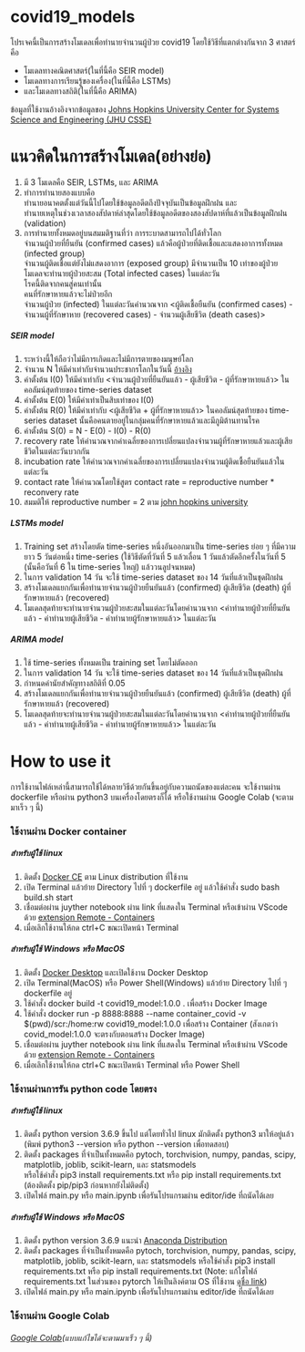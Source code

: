 # covid19_models
โปรเจคนี้เป็นการสร้างโมเดลเพื่อทำนายจำนวนผู้ป่วย covid19 โดยใช้วิธีที่แตกต่างกันจาก 3 ศาสตร์คือ 
* โมเดลทางคณิตศาสตร์(ในที่นี้คือ SEIR model) 
* โมเดลทางการเรียนรู้ของเครื่อง(ในที่นี้คือ LSTMs) 
* และโมเดลทางสถิติ(ในที่นี้คือ ARIMA)

ข้อมูลที่ใช้งานอ้างอิงจากข้อมูลของ [Johns Hopkins University Center for Systems Science and Engineering (JHU CSSE)](https://github.com/CSSEGISandData/COVID-19?fbclid=IwAR1CgDWM6JCC7QHLwpGj24LRODW50YWd6DUNGhYVIP90bevwgX_z1EUM0yY)

# แนวคิดในการสร้างโมเดล(อย่างย่อ)

1. มี 3 โมเดลคือ SEIR, LSTMs, และ ARIMA
2. ทำการทำนายสองแบบคือ   
   ทำนายอนาคตตั้งแต่วันนี้ไปโดยใช้ข้อมูลอดีตถึงปัจจุบันเป็นข้อมูลฝึกฝน และ   
   ทำนายเหตุในช่วงเวลาสองสัปดาห์ล่าสุดโดยใช้ข้อมูลอดีตของสองสัปดาห์ที่แล้วเป็นข้อมูลฝึกฝน (validation)   
3. การทำนายทั้งหมดอยู่บนสมมติฐานที่ว่า
   การระบาดสามารถไปได้ทั่วโลก   
   จำนวนผู้ป่วยที่ยืนยัน (confirmed cases) แล้วคือผู้ป่วยที่ติดเชื้อและแสดงอาการทั้งหมด (infected group)   
   จำนวนผู้ติดเชื้อแต่ยังไม่แสดงอาการ (exposed group) มีจำนวนเป็น 10 เท่าของผู้ป่วย   
   โมเดลจะทำนายผู้ป่วยสะสม (Total infected cases) ในแต่ละวัน   
   โรคนี้ติดจากคนสู่คนเท่านั้น   
   คนที่รักษาหายแล้วจะไม่ป่วยอีก   
   จำนวนผู้ป่วย (infected) ในแต่ละวันคำนวณจาก <ผู้ติดเชื้อยืนยัน (confirmed cases) - จำนวนผู้ที่รักษาหาย (recovered cases) - จำนวนผู้เสียชีวิต (death cases)>   
##### SEIR model
1. ระหว่างนี้ให้ถือว่าไม่มีการเกิดและไม่มีการตายของมนุษย์โลก
2. จำนวน N ให้มีค่าเท่ากับจำนวนประชากรโลกในวันนี้ [อ้างอิง](https://www.worldometers.info/world-population/) 
3. ค่าตั้งต้น I(0) ให้มีค่าเท่ากับ <จำนวนผู้ป่วยที่ยืนยันแล้ว - ผู้เสียชีวิต - ผู้ที่รักษาหายแล้ว> ในคอลัมน์สุดท้ายของ time-series dataset
4. ค่าตั้งต้น E(0) ให้มีค่าเท่าเป็นสิบเท่าของ I(0)
5. ค่าตั้งต้น R(0) ให้มีค่าเท่ากับ <ผู้เสียชีวิต + ผู้ที่รักษาหายแล้ว> ในคอลัมน์สุดท้ายของ time-series dataset นั้นคือคนตายอยู่ในกลุ่มคนที่รักษาหายแล้วและมีภูมิต้านทานโรค
6. ค่าตั้งต้น S(0) = N - E(0) - I(0) - R(0)
7. recovery rate ให้คำนวณจากค่าเฉลี่ยของการเปลี่ยนแปลงจำนวนผู้ที่รักษาหายแล้วและผู้เสียชีวิตในแต่ละวันบวกกัน
8. incubation rate ให้คำนวณจากค่าเฉลี่ยของการเปลี่ยนแปลงจำนวนผู้ติดเชื้อยืนยันแล้วในแต่ละวัน
9. contact rate ให้คำนวณโดยใช้สูตร contact rate = reproductive number * reconvery rate
10. สมมติให้ reproductive number = 2 ตาม [john hopkins university](https://systems.jhu.edu/research/public-health/ncov-model/)
##### LSTMs model
1. Training set สร้างโดยตัด time-series หนึ่งอันออกมาเป็น time-series ย่อย ๆ ที่มีความยาว 5 วันต่อหนึ่ง time-series (ใช้วิธีตัดที่วันที่ 5 แล้วเลื่อน 1 วันแล้วตัดอีกครั้งในวันที่ 5 (นั้นคือวันที่ 6 ใน time-series ใหญ่) แล้ววนลูปจนหมด)
2. ในการ validation 14 วัน จะใช้ time-series dataset ของ 14 วันที่แล้วเป็นชุดฝึกฝน
3. สร้างโมเดลแยกกันเพื่อทำนายจำนวนผู้ป่วยยืนยันแล้ว (confirmed) ผู้เสียชีวิต (death) ผู้ที่รักษาหายแล้ว (recovered)
4. โมเดลสุดท้ายจะทำนายจำนวนผู้ป่วยสะสมในแต่ละวันโดยคำนวนจาก <ค่าทำนายผู้ป่วยที่ยืนยันแล้ว - ค่าทำนายผู้เสียชีวิต - ค่าทำนายผู้รักษาหายแล้ว> ในแต่ละวัน
##### ARIMA model
1. ใช้ time-series ทั้งหมดเป็น training set โดยไม่ตัดออก
2. ในการ validation 14 วัน จะใช้ time-series dataset ของ 14 วันที่แล้วเป็นชุดฝึกฝน
3. กำหนดค่านัยสำคัญทางสถิติที่ 0.05
4. สร้างโมเดลแยกกันเพื่อทำนายจำนวนผู้ป่วยยืนยันแล้ว (confirmed) ผู้เสียชีวิต (death) ผู้ที่รักษาหายแล้ว (recovered)
5. โมเดลสุดท้ายจะทำนายจำนวนผู้ป่วยสะสมในแต่ละวันโดยคำนวนจาก <ค่าทำนายผู้ป่วยที่ยืนยันแล้ว - ค่าทำนายผู้เสียชีวิต - ค่าทำนายผู้รักษาหายแล้ว> ในแต่ละวัน

# How to use it
การใช้งานไฟล์เหล่านี้สามารถใช้ได้หลายวิธีด้วยกันขึ้นอยู่กับความถนัดของแต่ละคน จะใช้งานผ่าน dockerfile หรือผ่าน python3 บนเครื่องโดยตรงก็ได้ หรือใช้งานผ่าน Google Colab (จะตามมาเร็ว ๆ นี้)

### ใช้งานผ่าน Docker container
##### สำหรับผู้ใช้ linux
1. ติดตั้ง [Docker CE](https://docs.docker.com/install/linux/docker-ce/ubuntu/) ตาม Linux distribution ที่ใช้งาน
2. เปิด Terminal แล้วย้าย Directory ไปที่ ๆ dockerfile อยู่ แล้วใช้คำสั่ง sudo bash build.sh start
3. เชื่อมต่อผ่าน juyther notebook ผ่าน link ที่แสดงใน Terminal หรือเข้าผ่าน VScode ด้วย [extension Remote - Containers](https://code.visualstudio.com/docs/remote/containers)
4. เมื่อเลิกใช้งานให้กด ctrl+C ขณะเปิดหน้า Terminal
##### สำหรับผู้ใช้ Windows หรือ MacOS
1. ติดตั้ง [Docker Desktop](https://www.docker.com/products/docker-desktop) และเปิดใช้งาน Docker Desktop
2. เปิด Terminal(MacOS) หรือ Power Shell(Windows) แล้วย้าย Directory ไปที่ ๆ dockerfile อยู่
3. ใช้คำสั่ง docker build -t covid19_model:1.0.0 . เพื่อสร้าง Docker Image
4. ใช้คำสั่ง docker run -p 8888:8888 --name container_covid -v $(pwd)/scr:/home:rw covid19_model:1.0.0 เพื่อสร้าง Container (สังเกตว่า covid_model:1.0.0 จะตรงกับตอนสร้าง Docker Image)
5. เชื่อมต่อผ่าน juyther notebook ผ่าน link ที่แสดงใน Terminal หรือเข้าผ่าน VScode ด้วย [extension Remote - Containers](https://code.visualstudio.com/docs/remote/containers)
6. เมื่อเลิกใช้งานให้กด ctrl+C ขณะเปิดหน้า Terminal หรือ Power Shell

### ใช้งานผ่านการรัน python code โดยตรง
##### สำหรับผู้ใช้ linux
1. ติดตั้ง python version 3.6.9 ขึ้นไป แต่โดยทั่วไป linux มักติดตั้ง python3 มาให้อยู่แล้ว (พิมพ์ python3 --version หรือ python --version เพื่อทดสอบ)
2. ติดตั้ง packages ที่จำเป็นทั้งหมดคือ pytoch, torchvision, numpy, pandas, scipy, matplotlib, joblib, scikit-learn, และ statsmodels   
   หรือใช้คำสั่ง pip3 install requirements.txt หรือ pip install requirements.txt (ต้องติดตั้ง pip/pip3 ก่อนหากยังไม่ติดตั้ง)
3. เปิดไฟล์ main.py หรือ main.ipynb เพื่อรันโปรแกรมผ่าน editor/ide ที่ถนัดได้เลย
##### สำหรับผู้ใช้ Windows หรือ MacOS
1. ติดตั้ง python version 3.6.9 แนะนำ [Anaconda Distribution](https://www.anaconda.com/distribution/)
2. ติดตั้ง packages ที่จำเป็นทั้งหมดคือ pytoch, torchvision, numpy, pandas, scipy, matplotlib, joblib, scikit-learn, และ statsmodels 
   หรือใช้คำสั่ง pip3 install requirements.txt หรือ pip install requirements.txt (Note: แก้ไขไฟล์ requirements.txt ในส่วนของ pytorch ให้เป็นลิงค์ตาม OS ที่ใช้งาน [ดูชื่อ link](https://download.pytorch.org/whl/cpu/torch_stable.html))
3. เปิดไฟล์ main.py หรือ main.ipynb เพื่อรันโปรแกรมผ่าน editor/ide ที่ถนัดได้เลย

### ใช้งานผ่าน Google Colab
###### [Google Colab](https://colab.research.google.com/drive/1mLQAKkSjh2RcQ7fKAC8OzfM6P4SqhMWG?fbclid=IwAR3ZD5Zl-4bw_ECZKLXqySlq6re-RBsipjJh9muKdFmKVcSUB1h9yu1MLBE)(แบบแก้ไขได้จะตามมาเร็ว ๆ นี้)
